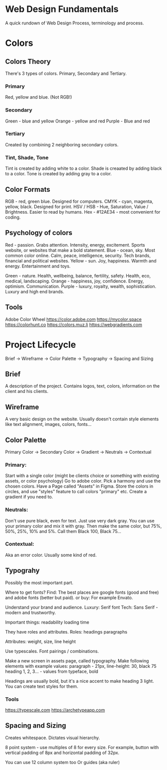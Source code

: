 # Web Design Fundamentals

A quick rundown of Web Design Process, terminology and process.

# Colors

## Colors Theory

There's 3 types of colors.
Primary, Secondary and Tertiary.

### Primary

Red, yellow and blue.
(Not RGB!)

### Secondary

Green - blue and yellow
Orange - yellow and red
Purple - Blue and red

### Tertiary

Created by combining 2 neighboring secondary colors.

### Tint, Shade, Tone

Tint is created by adding white to a color.
Shade is creaated by adding black to a color.
Tone is created by adding gray to a color.

## Color Formats

RGB - red, green blue. Designed for computers.
CMYK - cyan, magenta, yellow, black. Designed for print.
HSV / HSB - Hue, Saturation, Value / Brightness. Easier to read by humans.
Hex - #12AE34 - most convenient for coding.

## Psychology of colors

Red - passion. Grabs attention. Intensity, energy, excitement. Sports website, or websites that make a bold statement.
Blue - ocean, sky. Most common color online. Calm, peace, intelligence, security. Tech brands, financial and political websites.
Yellow - sun. Joy, happiness. Warmth and energy. Entertainment and toys.

Green - nature. Health, wellbeing, balance, fertility, safety. Health, eco, medical, landscaping.
Orange - happiness, joy, confidence. Energy, optimism. Communication.
Purple - luxury, royalty, wealth, sophistication. Luxury and high end brands.

## Tools

Adobe Color Wheel
https://color.adobe.com
https://mycolor.space
https://colorhunt.co
https://colors.muz.li
https://webgradients.com

# Project Lifecycle

Brief -> Wireframe -> Color Palette -> Typography -> Spacing and Sizing

## Brief

A description of the project. Contains logos, text, colors, information on the client and his clients.

## Wireframe

A very basic design on the website. Usually doesn't contain style elements like text alignment, images, colors, fonts...

## Color Palette

Primary Color -> Secondary Color -> Gradient -> Neutrals -> Contextual

### Primary:

Start with a single color (might be clients choice or something with existing assets, or color psychology)
Go to adobe color. Pick a harmony and use the chosen colors.
Have a Page called "Assets" in Figma. Store the colors in circles, and use "styles" feature to call colors "primary" etc.
Create a gradient if you need to.

### Neutrals:

Don't use pure black, even for text. Just use very dark gray.
You can use your primary color and mix it with gray.
Then make the same color, but 75%, 50%, 25%, 10% and 5%. Call them Black 100, Black 75...

### Contextual:

Aka an error color. Usually some kind of red.

## Typograhy

Possibly the most important part.

Where to get fonts?
Find:
The best places are google fonts (good and free) and adobe fonts (better but paid).
or buy:
For example Envato.

Understand your brand and audience.
Luxury: Serif font
Tech: Sans Serif - modern and trustworthy.

Important things:
readability
loading time

They have roles and attributes.
Roles:
headings
paragraphs

Attributes:
weight, size, line height

Use typescales.
Font pairings / combinations.

Make a new screen in assets page, called typography.
Make following elements with example values:
paragraph - 21px, line-height: 30, black 75
heading 1, 2, 3... - values from typeface, bold

Headings are usually bold, but it's a nice accent to make heading 3 light.
You can create text styles for them.

### Tools

https://typescale.com
https://archetypeapp.com

## Spacing and Sizing

Creates whitespace.
Dictates visual hierarchy.

8 point system - use multiples of 8 for every size.
For example, button with vertical padding of 8px and horizontal padding of 32px.

You can use 12 column system too
Or guides (aka ruler)

